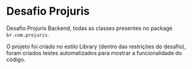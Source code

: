 # Desafio Projuris

Desafio Projuris Backend, todas as classes presentes no package `br.com.projuris`.

O projeto foi criado no estilo Library (dentro das restrições do desafio), foram criados testes automatizados para
mostrar a funcionalidade do código.